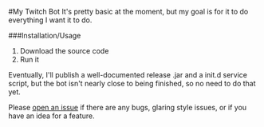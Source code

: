 #My Twitch Bot
It's pretty basic at the moment, but my goal is for it to do everything I want it to do.

###Installation/Usage
 1. Download the source code
 2. Run it

Eventually, I'll publish a well-documented release .jar and a init.d service script, but the bot isn't nearly close to being finished, so no need to do that yet.

Please [open an issue](https://github.com/zzzanderw/TwitchBot/issues) if there are any bugs, glaring style issues, or if you have an idea for a feature.
